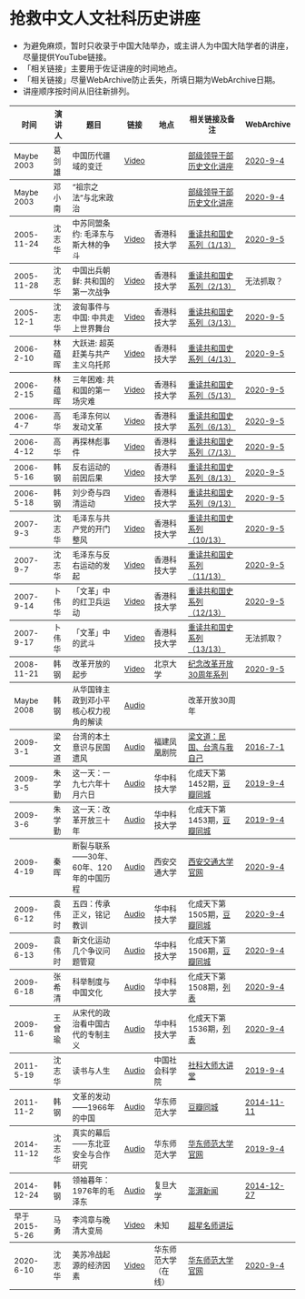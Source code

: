 # 抢救中文人文社科历史讲座

* 为避免麻烦，暂时只收录于中国大陆举办，或主讲人为中国大陆学者的讲座，尽量提供YouTube链接。
* 「相关链接」主要用于佐证讲座的时间地点。
* 「相关链接」尽量WebArchive防止丢失，所填日期为WebArchive日期。
* 讲座顺序按时间从旧往新排列。

<table>

<thead><tr>
    <th><sub>时间</sub></th>
    <th><sub>演讲人</sub></th>
    <th><sub>题目</sub></th>
    <th><sub>链接</sub></th>
    <th><sub>地点</sub></th>
    <th><sub>相关链接及备注</sub></th>
    <th><sub>WebArchive</sub></th>
</tr></thead>

<tbody><tr>
    <td><sub>Maybe 2003</sub></td>
    <td><sub>葛剑雄</sub></td>
    <td><sub>中国历代疆域的变迁 </sub></td>
    <td><sub><a href="https://youtu.be/YCsrdyDhi9w">Video</a></sub></td>
    <td><sub></sub></td>
    <td><sub><a href="http://book.ifeng.com/gundong/detail_2012_02/29/12855000_0.shtml">部级领导干部历史文化讲座</a></sub></td>
    <td><sub><a href="https://web.archive.org/web/20200904230537/http://book.ifeng.com/gundong/detail_2012_02/29/12855000_0.shtml">2020-9-4</a></sub></td>
</tr></tbody>

<tbody><tr>
    <td><sub>Maybe 2003</sub></td>
    <td><sub>邓小南</sub></td>
    <td><sub>“祖宗之法”与北宋政治 </sub></td>
    <td><sub></sub></td>
    <td><sub></sub></td>
    <td><sub><a href="http://book.ifeng.com/gundong/detail_2012_02/29/12855000_0.shtml">部级领导干部历史文化讲座</a></sub></td>
    <td><sub><a href="https://web.archive.org/web/20200904230537/http://book.ifeng.com/gundong/detail_2012_02/29/12855000_0.shtml">2020-9-4</a></sub></td>
</tr></tbody>

<tbody><tr>
    <td><sub>2005-11-24</sub></td>
    <td><sub>沈志华</sub></td>
    <td><sub>中苏同盟条约: 毛泽东与斯大林的争斗</sub></td>
    <td><sub><a href="https://youtu.be/BJKLXMjxU1U">Video</a></sub></td>
    <td><sub>香港科技大学</sub></td>
    <td><sub><a href="https://archives.ust.hk/dspace/handle/9999/35892">重读共和国史系列（1/13）</a></sub></td>
    <td><sub><a href="https://web.archive.org/web/20200905160147/https://archives.ust.hk/dspace/handle/9999/35892">2020-9-5</a></sub></td>
</tr></tbody>

<tbody><tr>
    <td><sub>2005-11-28</sub></td>
    <td><sub>沈志华</sub></td>
    <td><sub>中国出兵朝鲜: 共和国的第一次战争</sub></td>
    <td><sub><a href="https://youtu.be/JZJX1GAqQrY">Video</a></sub></td>
    <td><sub>香港科技大学</sub></td>
    <td><sub><a href="https://archives.ust.hk/dspace/handle/9999/35893">重读共和国史系列（2/13）</a></sub></td>
    <td><sub>无法抓取？</sub></td>
</tr></tbody>

<tbody><tr>
    <td><sub>2005-12-1</sub></td>
    <td><sub>沈志华</sub></td>
    <td><sub>波匈事件与中国: 中共走上世界舞台</sub></td>
    <td><sub><a href="https://youtu.be/S5FQr5J6AuU">Video</a></sub></td>
    <td><sub>香港科技大学</sub></td>
    <td><sub><a href="https://archives.ust.hk/dspace/handle/9999/35894">重读共和国史系列（3/13）</a></sub></td>
    <td><sub><a href="https://web.archive.org/web/20200905160147/https://archives.ust.hk/dspace/handle/9999/35894">2020-9-5</a></sub></td>
</tr></tbody>

<tbody><tr>
    <td><sub>2006-2-10</sub></td>
    <td><sub>林蕴晖</sub></td>
    <td><sub>大跃进: 超英赶美与共产主义乌托邦</sub></td>
    <td><sub><a href="https://youtu.be/BNDanH84Q40">Video</a></sub></td>
    <td><sub>香港科技大学</sub></td>
    <td><sub><a href="https://archives.ust.hk/dspace/handle/9999/35894">重读共和国史系列（4/13）</a></sub></td>
    <td><sub><a href="https://web.archive.org/web/20200905165514/https://archives.ust.hk/dspace/handle/9999/35896">2020-9-5</a></sub></td>
</tr></tbody>

<tbody><tr>
    <td><sub>2006-2-15</sub></td>
    <td><sub>林蕴晖</sub></td>
    <td><sub>三年困难: 共和国的第一场灾难</sub></td>
    <td><sub><a href="https://youtu.be/_YLVxnLJiOY">Video</a></sub></td>
    <td><sub>香港科技大学</sub></td>
    <td><sub><a href="https://archives.ust.hk/dspace/handle/9999/35894">重读共和国史系列（5/13）</a></sub></td>
    <td><sub><a href="https://web.archive.org/web/20200905165826/https://archives.ust.hk/dspace/handle/9999/35897">2020-9-5</a></sub></td>
</tr></tbody>

<tbody><tr>
    <td><sub>2006-4-7</sub></td>
    <td><sub>高华</sub></td>
    <td><sub>毛泽东何以发动文革</sub></td>
    <td><sub><a href="https://youtu.be/1oNhQysdLhw">Video</a></sub></td>
    <td><sub>香港科技大学</sub></td>
<td><sub><a href="https://archives.ust.hk/dspace/handle/9999/35894">重读共和国史系列（6/13）</a></sub></td>
    <td><sub><a href="https://web.archive.org/web/20200905173723/https://archives.ust.hk/dspace/handle/9999/35898">2020-9-5</a></sub></td>
</tr></tbody>

<tbody><tr>
    <td><sub>2006-4-12</sub></td>
    <td><sub>高华</sub></td>
    <td><sub>再探林彪事件</sub></td>
    <td><sub><a href="https://youtu.be/8rsqTEDy_Q4">Video</a></sub></td>
    <td><sub>香港科技大学</sub></td>
<td><sub><a href="https://archives.ust.hk/dspace/handle/9999/35894">重读共和国史系列（7/13）</a></sub></td>
    <td><sub><a href="https://web.archive.org/web/20200905174031/https://archives.ust.hk/dspace/handle/9999/35899">2020-9-5</a></sub></td>
</tr></tbody>

<tbody><tr>
    <td><sub>2006-5-16</sub></td>
    <td><sub>韩钢</sub></td>
    <td><sub>反右运动的前因后果</sub></td>
    <td><sub><a href="https://youtu.be/ueMGzC_bTsI">Video</a></sub></td>
    <td><sub>香港科技大学</sub></td>
<td><sub><a href="https://archives.ust.hk/dspace/handle/9999/35894">重读共和国史系列（8/13）</a></sub></td>
    <td><sub><a href="https://web.archive.org/web/20200905172857/https://archives.ust.hk/dspace/handle/9999/35901">2020-9-5</a></sub></td>
</tr></tbody>

<tbody><tr>
    <td><sub>2006-5-18</sub></td>
    <td><sub>韩钢</sub></td>
    <td><sub>刘少奇与四清运动</sub></td>
    <td><sub><a href="https://youtu.be/HGHLTuHZG_w">Video</a></sub></td>
    <td><sub>香港科技大学</sub></td>
    <td><sub><a href="https://archives.ust.hk/dspace/handle/9999/35894">重读共和国史系列（9/13）</a></sub></td>
    <td><sub><a href="https://web.archive.org/web/20200905173017/https://archives.ust.hk/dspace/handle/9999/35902">2020-9-5</a></sub></td>
</tr></tbody>

<tbody><tr>
    <td><sub>2007-9-3</sub></td>
    <td><sub>沈志华</sub></td>
    <td><sub>毛泽东与共产党的开门整风</sub></td>
    <td><sub><a href="https://youtu.be/6e2FLQqSVcs">Video</a></sub></td>
    <td><sub>香港科技大学</sub></td>
    <td><sub><a href="https://archives.ust.hk/dspace/handle/9999/35894">重读共和国史系列（10/13）</a></sub></td>
    <td><sub><a href="https://web.archive.org/web/20200905172628/https://archives.ust.hk/dspace/handle/9999/35903">2020-9-5</a></sub></td>
</tr></tbody>

<tbody><tr>
    <td><sub>2007-9-7</sub></td>
    <td><sub>沈志华</sub></td>
    <td><sub>毛泽东与反右运动的发起</sub></td>
    <td><sub><a href="https://youtu.be/lgxb2nNGv9M">Video</a></sub></td>
    <td><sub>香港科技大学</sub></td>
    <td><sub><a href="https://archives.ust.hk/dspace/handle/9999/35894">重读共和国史系列（11/13）</a></sub></td>
    <td><sub><a href="https://web.archive.org/web/20200905172628/https://archives.ust.hk/dspace/handle/9999/35904">2020-9-5</a></sub></td>
</tr></tbody>

<tbody><tr>
    <td><sub>2007-9-14</sub></td>
    <td><sub>卜伟华</sub></td>
    <td><sub>「文革」中的红卫兵运动</sub></td>
    <td><sub><a href="https://youtu.be/n9-0lDybD4s">Video</a></sub></td>
    <td><sub>香港科技大学</sub></td>
    <td><sub><a href="https://archives.ust.hk/dspace/handle/9999/35894">重读共和国史系列（12/13）</a></sub></td>
    <td><sub><a href="https://web.archive.org/web/20200905170511/https://archives.ust.hk/dspace/handle/9999/35905">2020-9-5</a></sub></td>
</tr></tbody>

<tbody><tr>
    <td><sub>2007-9-17</sub></td>
    <td><sub>卜伟华</sub></td>
    <td><sub>「文革」中的武斗</sub></td>
    <td><sub><a href="https://youtu.be/d24B3FED-ws">Video</a></sub></td>
    <td><sub>香港科技大学</sub></td>
    <td><sub><a href="https://archives.ust.hk/dspace/handle/9999/35894">重读共和国史系列（13/13）</a></sub></td>
    <td><sub>无法抓取？</sub></td>
</tr></tbody>

<tbody><tr>
    <td><sub>2008-11-21</sub></td>
    <td><sub>韩钢</sub></td>
    <td><sub>改革开放的起步</sub></td>
    <td><sub><a href="https://youtu.be/4eJBh5h4kqI">Video</a></sub></td>
    <td><sub>北京大学</sub></td>
    <td><sub><a href="https://bbs.pku.edu.cn/v2/collection-read.php?path=groups%2FGROUP_3%2FAcademicInfo%2FD4F25AB3E%2FD95C24BAC%2FDAD4119F6%2FD794EE145%2FM.1226973362.A">纪念改革开放30周年系列</a></sub></td>
    <td><sub><a href="https://web.archive.org/web/20200905190002/https://bbs.pku.edu.cn/v2/collection-read.php?path=groups%2FGROUP_3%2FAcademicInfo%2FD4F25AB3E%2FD95C24BAC%2FDAD4119F6%2FD794EE145%2FM.1226973362.A">2020-9-5</a></sub></td>
</tr></tbody>

<tbody><tr>
    <td><sub>Maybe 2008</sub></td>
    <td><sub>韩钢</sub></td>
    <td><sub>从华国锋主政到邓小平核心权力视角的解读</sub></td>
    <td><sub><a href="https://youtu.be/a_bOGgAh58Y">Audio</a></sub></td>
    <td><sub></sub></td>
    <td><sub>改革开放30周年</sub></td>
    <td><sub></sub></td>
</tr></tbody>

<tbody><tr>
    <td><sub>2009-3-1</sub></td>
    <td><sub>梁文道</sub></td>
    <td><sub>台湾的本土意识与民国遗风</sub></td>
    <td><sub><a href="https://www.youtube.com/watch?v=5ZLK5nCPEXU">Audio</a></sub></td>
    <td><sub>福建凤凰剧院</sub></td>
    <td><sub><a href="http://liangwendao.org/archives/1504">梁文道：民国、台湾与我自己</a></sub></td>
    <td><sub><a href="https://web.archive.org/web/20160701021510/http://liangwendao.org/archives/1504/">2016-7-1</a></sub></td>
</tr></tbody>

<tbody><tr>
    <td><sub>2009-3-5</sub></td>
    <td><sub>朱学勤</sub></td>
    <td><sub>这一天：一九七六年十月六日</sub></td>
    <td><sub><a href="https://www.youtube.com/watch?v=C3lj1hmhvS4&t">Audio</a></sub></td>
    <td><sub>华中科技大学</sub></td>
    <td><sub>化成天下第1452期，<a href="https://www.douban.com/event/10544040/">豆瓣同城</a></sub></td>
    <td><sub><a href="https://web.archive.org/web/20200904192511/https://www.douban.com/event/10544040/">2019-9-4</a></sub></td>
</tr></tbody>

<tbody><tr>
    <td><sub>2009-3-6</sub></td>
    <td><sub>朱学勤</sub></td>
    <td><sub>这一天：改革开放三十年</sub></td>
    <td><sub><a href="https://www.youtube.com/watch?v=jIh0P4VHW-Q">Audio</a></sub></td>
    <td><sub>华中科技大学</sub></td>
    <td><sub>化成天下第1453期，<a href="https://www.douban.com/event/10544040/">豆瓣同城</a></sub></td>
    <td><sub><a href="https://web.archive.org/web/20200904192511/https://www.douban.com/event/10544040/">2019-9-4</a></sub></td>
</tr></tbody>

<tbody><tr>
    <td><sub>2009-4-19</sub></td>
    <td><sub>秦晖</sub></td>
    <td><sub>断裂与联系——30年、60年、120年的中国历程</sub></td>
    <td><sub><a href="https://www.youtube.com/watch?v=AXVQkAeIHGA">Audio</a></sub></td>
    <td><sub>西安交通大学</sub></td>
    <td><sub><a href="http://xsc.xjtu.edu.cn/info/1046/9018.htm">西安交通大学官网</a></sub></td>
    <td><sub><a href="https://web.archive.org/web/20200904190120/http://xsc.xjtu.edu.cn/info/1046/9018.htm">2020-9-4</a></sub></td>
</tr></tbody>

<tbody><tr>
    <td><sub>2009-6-12</sub></td>
    <td><sub>袁伟时</sub></td>
    <td><sub>五四：传承正义，铭记教训</sub></td>
    <td><sub><a href="https://www.youtube.com/watch?v=49EazRuPNNM">Audio</a></sub></td>
    <td><sub>华中科技大学</sub></td>
    <td><sub>化成天下第1505期，<a href="https://www.douban.com/event/10784480/">豆瓣同城</a></sub></td>
    <td><sub><a href="https://web.archive.org/web/20200904192801/https://www.douban.com/event/10784480/">2020-9-4</a></sub></td>
</tr></tbody>

<tbody><tr>
    <td><sub>2009-6-13</sub></td>
    <td><sub>袁伟时</sub></td>
    <td><sub>新文化运动几个争议问题管窥 </sub></td>
    <td><sub><a href="https://www.youtube.com/watch?v=kekxDR868-0">Audio</a></sub></td>
    <td><sub>华中科技大学</sub></td>
    <td><sub>化成天下第1506期，<a href="https://www.douban.com/event/10784480/">豆瓣同城</a></sub></td>
    <td><sub><a href="https://web.archive.org/web/20200904192801/https://www.douban.com/event/10784480/">2020-9-4</a></sub></td>
</tr></tbody>

<tbody><tr>
    <td><sub>2009-6-18</sub></td>
    <td><sub>张希清</sub></td>
    <td><sub>科举制度与中国文化</sub></td>
    <td><sub><a href="https://youtu.be/YK4n5jCu6o4">Audio</a></sub></td>
    <td><sub>华中科技大学</sub></td>
    <td><sub>化成天下第1508期，<a href="https://dahouzi.cn/archives/187/">列表</a></sub></td>
    <td><sub><a href="https://web.archive.org/web/20200904232230/https://dahouzi.cn/archives/187/">2020-9-4</a></sub></td>
</tr></tbody>

<tbody><tr>
    <td><sub>2009-11-6</sub></td>
    <td><sub>王曾瑜</sub></td>
    <td><sub>从宋代的政治看中国古代的专制主义</sub></td>
    <td><sub><a href="https://www.youtube.com/watch?v=o2_3LuffoSY">Audio</a></sub></td>
    <td><sub>华中科技大学</sub></td>
    <td><sub>化成天下第1536期，<a href="https://dahouzi.cn/archives/187/">列表</a></sub></td>
    <td><sub><a href="https://web.archive.org/web/20200904232230/https://dahouzi.cn/archives/187/">2020-9-4</a></sub></td>
</tr></tbody>

<tbody><tr>
    <td><sub>2011-5-19</sub></td>
    <td><sub>沈志华</sub></td>
    <td><sub>读书与人生</sub></td>
    <td><sub><a href="https://youtu.be/f97eFeMkjzI">Audio</a></sub></td>
    <td><sub>中国社会科学院</sub></td>
    <td><sub><a href="http://mchm.gscass.cn/html/news/2015-11-02/420.html">社科大师大讲堂</a></sub></td>
    <td><sub><a href="https://web.archive.org/web/20200904165217/http://mchm.gscass.cn/html/news/2015-11-02/420.html">2019-9-4</a></sub></td>
</tr></tbody>

<tbody><tr>
    <td><sub>2011-11-2</sub></td>
    <td><sub>韩钢</sub></td>
    <td><sub>文革的发动——1966年的中国</sub></td>
    <td><sub><a href="https://youtu.be/NOWIaTMp_CY">Audio</a></sub></td>
    <td><sub>华东师范大学</sub></td>
    <td><sub><a href="https://www.douban.com/event/14909708/">豆瓣同城</a></sub></td>
    <td><sub><a href="https://web.archive.org/web/20141111235815/https://www.douban.com/event/14909708/">2014-11-11</a></sub></td>
</tr></tbody>

<tbody><tr>
    <td><sub>2014-11-12</sub></td>
    <td><sub>沈志华</sub></td>
    <td><sub>真实的幕后——东北亚安全与合作研究</sub></td>
    <td><sub><a href="https://www.youtube.com/watch?v=jn8eQOtmFEA">Audio</a></sub></td>
    <td><sub>华东师范大学</sub></td>
    <td><sub><a href="http://youth.ecnu.edu.cn/_t2008/1b/6e/c11404a138094/page.htm">华东师范大学官网</a></sub></td>
    <td><sub><a href="https://web.archive.org/web/20200904235925/http://youth.ecnu.edu.cn/_t2008/1b/6e/c11404a138094/page.htm">2019-9-4</a></sub></td>
</tr></tbody>

<tbody><tr>
    <td><sub>2014-12-24</sub></td>
    <td><sub>韩钢</sub></td>
    <td><sub>领袖暮年：1976年的毛泽东</sub></td>
    <td><sub><a href="https://youtu.be/i-lNa9k25lY">Audio</a></sub></td>
    <td><sub>复旦大学</sub></td>
    <td><sub><a href="https://www.thepaper.cn/newsDetail_forward_1288590">澎湃新闻</a></sub></td>
    <td><sub><a href="https://web.archive.org/web/20141227170453/https://www.thepaper.cn/newsDetail_forward_1288590">2014-12-27</a></sub></td>
</tr></tbody>

<tbody><tr>
    <td><sub>早于2015-5-26</sub></td>
    <td><sub>马勇</sub></td>
    <td><sub>李鸿章与晚清大变局</sub></td>
    <td><sub><a href="https://www.youtube.com/watch?v=Fvg06JuTG_A">Video</a></sub></td>
    <td><sub>未知</sub></td>
    <td><sub><a href="http://221.13.137.120:8098/videoinfo.asp?id=104633">超星名师讲坛</a></sub></td>
    <td><sub></sub></td>
</tr></tbody>

<tbody><tr>
    <td><sub>2020-6-10</sub></td>
    <td><sub>沈志华</sub></td>
    <td><sub>美苏冷战起源的经济因素</sub></td>
    <td><sub><a href="https://www.youtube.com/watch?v=3tRCTacjjXU">Video</a></sub></td>
    <td><sub>华东师范大学（在线）</sub></td>
    <td><sub><a href="http://history.ecnu.edu.cn/a3/d6/c21736a304086/page.htm">华东师范大学官网</a></sub></td>
    <td><sub><a href="https://web.archive.org/web/20200904192248/http://history.ecnu.edu.cn/a3/d6/c21736a304086/page.htm">2020-9-4</a></sub></td>
</tr></tbody>

</table>
